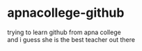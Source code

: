 # apnacollege-github

trying to learn github from apna college
<br>
and i guess she is the best teacher out there
